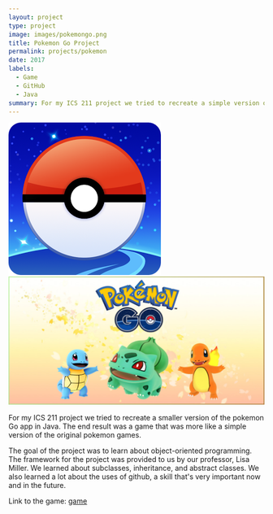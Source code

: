 ```yaml
---
layout: project
type: project
image: images/pokemongo.png
title: Pokemon Go Project
permalink: projects/pokemon
date: 2017
labels:
  - Game
  - GitHub
  - Java
summary: For my ICS 211 project we tried to recreate a simple version of the pokemon Go app.
---
```

<div class="ui small rounded images">
  <img class="ui image" src="../images/pokemongo.png">
  <img class="ui image" src="../images/pokemongo2.jpg">
</div>

  For my ICS 211 project we tried to recreate a smaller version of the pokemon Go app in Java. The end result was a game that was more like a simple version of the original pokemon games. 

  The goal of the project was to learn about object-oriented programming. The framework for the project was provided to us by our professor, Lisa Miller. We learned about subclasses, inheritance, and abstract classes. We also learned a lot about the uses of github, a skill that's very important now and in the future. 

Link to the game: <a href="https://github.com/kenkawano/assignment-5-pokegui-kenkawano">game</a>

